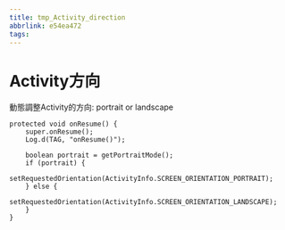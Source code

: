 ```yaml
---
title: tmp_Activity_direction
abbrlink: e54ea472
tags:
---
```

Activity方向
===

動態調整Activity的方向: portrait or landscape
```
protected void onResume() {
    super.onResume();
    Log.d(TAG, "onResume()");

    boolean portrait = getPortraitMode();
    if (portrait) {
        setRequestedOrientation(ActivityInfo.SCREEN_ORIENTATION_PORTRAIT);
    } else {
        setRequestedOrientation(ActivityInfo.SCREEN_ORIENTATION_LANDSCAPE);
    }
}
```